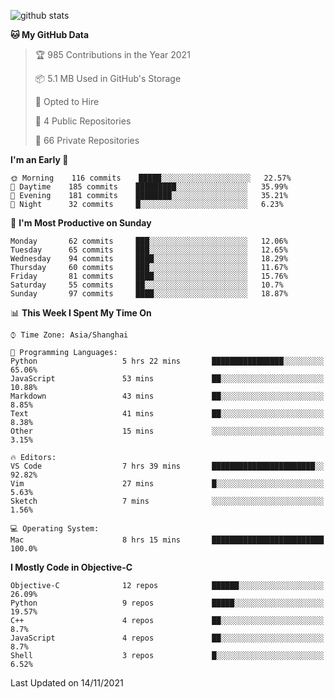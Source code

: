 
![github stats](https://github-readme-stats.vercel.app/api?username=ChesterYue&show_icons=true&count_private=true)

<!-- ![wakatime](https://github-readme-stats.vercel.app/api/wakatime?username=ChesterYue&layout=compact) -->

<!-- ![wakatime](https://github-readme-stats.vercel.app/api/top-langs/?username=ChesterYue&layout=compact) -->

<!--START_SECTION:waka-->
**🐱 My GitHub Data** 

> 🏆 985 Contributions in the Year 2021
 > 
> 📦 5.1 MB Used in GitHub's Storage 
 > 
> 💼 Opted to Hire
 > 
> 📜 4 Public Repositories 
 > 
> 🔑 66 Private Repositories  
 > 
**I'm an Early 🐤** 

```text
🌞 Morning    116 commits    █████░░░░░░░░░░░░░░░░░░░░   22.57% 
🌆 Daytime    185 commits    █████████░░░░░░░░░░░░░░░░   35.99% 
🌃 Evening    181 commits    ████████░░░░░░░░░░░░░░░░░   35.21% 
🌙 Night      32 commits     █░░░░░░░░░░░░░░░░░░░░░░░░   6.23%

```
📅 **I'm Most Productive on Sunday** 

```text
Monday       62 commits     ███░░░░░░░░░░░░░░░░░░░░░░   12.06% 
Tuesday      65 commits     ███░░░░░░░░░░░░░░░░░░░░░░   12.65% 
Wednesday    94 commits     ████░░░░░░░░░░░░░░░░░░░░░   18.29% 
Thursday     60 commits     ███░░░░░░░░░░░░░░░░░░░░░░   11.67% 
Friday       81 commits     ████░░░░░░░░░░░░░░░░░░░░░   15.76% 
Saturday     55 commits     ██░░░░░░░░░░░░░░░░░░░░░░░   10.7% 
Sunday       97 commits     ████░░░░░░░░░░░░░░░░░░░░░   18.87%

```


📊 **This Week I Spent My Time On** 

```text
⌚︎ Time Zone: Asia/Shanghai

💬 Programming Languages: 
Python                   5 hrs 22 mins       ████████████████░░░░░░░░░   65.06% 
JavaScript               53 mins             ██░░░░░░░░░░░░░░░░░░░░░░░   10.88% 
Markdown                 43 mins             ██░░░░░░░░░░░░░░░░░░░░░░░   8.85% 
Text                     41 mins             ██░░░░░░░░░░░░░░░░░░░░░░░   8.38% 
Other                    15 mins             ░░░░░░░░░░░░░░░░░░░░░░░░░   3.15%

🔥 Editors: 
VS Code                  7 hrs 39 mins       ███████████████████████░░   92.82% 
Vim                      27 mins             █░░░░░░░░░░░░░░░░░░░░░░░░   5.63% 
Sketch                   7 mins              ░░░░░░░░░░░░░░░░░░░░░░░░░   1.56%

💻 Operating System: 
Mac                      8 hrs 15 mins       █████████████████████████   100.0%

```

**I Mostly Code in Objective-C** 

```text
Objective-C              12 repos            ██████░░░░░░░░░░░░░░░░░░░   26.09% 
Python                   9 repos             █████░░░░░░░░░░░░░░░░░░░░   19.57% 
C++                      4 repos             ██░░░░░░░░░░░░░░░░░░░░░░░   8.7% 
JavaScript               4 repos             ██░░░░░░░░░░░░░░░░░░░░░░░   8.7% 
Shell                    3 repos             █░░░░░░░░░░░░░░░░░░░░░░░░   6.52%

```



 Last Updated on 14/11/2021
<!--END_SECTION:waka-->